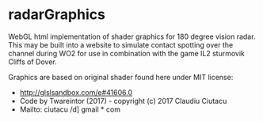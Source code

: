 # radarGraphics
WebGL html implementation of shader graphics for 180 degree vision radar. This may be built into a website to simulate contact spotting over the channel during WO2 for use in combination with the game IL2 sturmovik Cliffs of Dover.

Graphics are based on original shader found here under MIT license:
 - http://glslsandbox.com/e#41606.0
 - Code by Twareintor (2017) - copyright (c) 2017 Claudiu Ciutacu
 - Mailto: ciutacu /d] gmail * com

